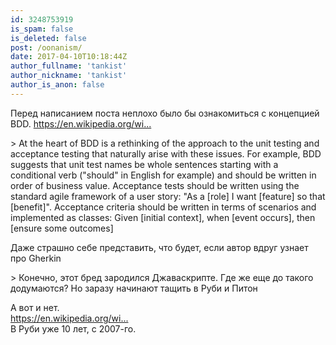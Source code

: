 ```yaml
---
id: 3248753919
is_spam: false
is_deleted: false
post: /oonanism/
date: 2017-04-10T10:18:44Z
author_fullname: 'tankist'
author_nickname: 'tankist'
author_is_anon: false
---
```


<p>Перед написанием поста неплохо было бы ознакомиться с концепцией BDD. <a href="https://en.wikipedia.org/wiki/Behavior-driven_development" rel="nofollow noopener" title="https://en.wikipedia.org/wiki/Behavior-driven_development">https://en.wikipedia.org/wi...</a></p><p>&gt; At the heart of BDD is a rethinking of the approach to the unit testing and acceptance testing that naturally arise with these issues. For example, BDD suggests that unit test names be whole sentences starting with a conditional verb ("should" in English for example) and should be written in order of business value. Acceptance tests should be written using the standard agile framework of a user story: "As a [role] I want [feature] so that [benefit]". Acceptance criteria should be written in terms of scenarios and implemented as classes: Given [initial context], when [event occurs], then [ensure some outcomes]</p><p>Даже страшно себе представить, что будет, если автор вдруг узнает про Gherkin</p><p>&gt; Конечно, этот бред зародился Джаваскрипте. Где же еще до такого додумаются? Но заразу начинают тащить в Руби и Питон</p><p>А вот и нет. <br><a href="https://en.wikipedia.org/wiki/RSpec" rel="nofollow noopener" title="https://en.wikipedia.org/wiki/RSpec">https://en.wikipedia.org/wi...</a><br>В Руби уже 10 лет, с 2007-го.</p>
